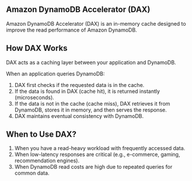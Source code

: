 ## Amazon DynamoDB Accelerator (DAX)
Amazon DynamoDB Accelerator (DAX) is an in-memory cache designed to improve the read performance of Amazon DynamoDB.
## How DAX Works
DAX acts as a caching layer between your application and DynamoDB.

When an application queries DynamoDB:
1. DAX first checks if the requested data is in the cache.
2. If the data is found in DAX (cache hit), it is returned instantly (microseconds).
3. If the data is not in the cache (cache miss), DAX retrieves it from DynamoDB, stores it in memory, and then serves the response.
4. DAX maintains eventual consistency with DynamoDB.

## When to Use DAX?
1. When you have a read-heavy workload with frequently accessed data.
2. When low-latency responses are critical (e.g., e-commerce, gaming, recommendation engines).
3. When DynamoDB read costs are high due to repeated queries for common data.
